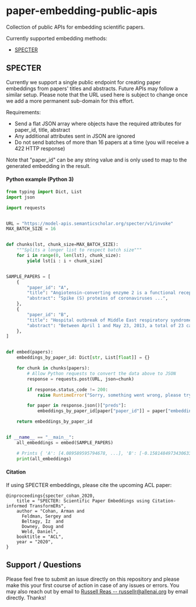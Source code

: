 # paper-embedding-public-apis

Collection of public APIs for embedding scientific papers.

Currently supported embedding methods:
- [SPECTER](#specter)

## SPECTER

Currently we support a single public endpoint for creating paper embeddings from papers' titles and abstracts. Future APIs may follow a similar setup. Please note that the URL used here is subject to change once we add a more permanent sub-domain for this effort.

Requirements:

* Send a flat JSON array where objects have the required attributes for paper_id, title, abstract
* Any additional attributes sent in JSON are ignored
* Do not send batches of more than 16 papers at a time (you will receive a 422 HTTP response)

Note that "paper_id" can be any string value and is only used to map to the generated embedding in the result.

#### Python example (Python 3)

```python
from typing import Dict, List
import json

import requests


URL = "https://model-apis.semanticscholar.org/specter/v1/invoke"
MAX_BATCH_SIZE = 16


def chunks(lst, chunk_size=MAX_BATCH_SIZE):
    """Splits a longer list to respect batch size"""
    for i in range(0, len(lst), chunk_size):
        yield lst[i : i + chunk_size]


SAMPLE_PAPERS = [
    {
        "paper_id": "A",
        "title": "Angiotensin-converting enzyme 2 is a functional receptor for the SARS coronavirus",
        "abstract": "Spike (S) proteins of coronaviruses ...",
    },
    {
        "paper_id": "B",
        "title": "Hospital outbreak of Middle East respiratory syndrome coronavirus",
        "abstract": "Between April 1 and May 23, 2013, a total of 23 cases of MERS-CoV ...",
    },
]


def embed(papers):
    embeddings_by_paper_id: Dict[str, List[float]] = {}

    for chunk in chunks(papers):
        # Allow Python requests to convert the data above to JSON
        response = requests.post(URL, json=chunk)

        if response.status_code != 200:
            raise RuntimeError("Sorry, something went wrong, please try later!")

        for paper in response.json()["preds"]:
            embeddings_by_paper_id[paper["paper_id"]] = paper["embedding"]

    return embeddings_by_paper_id


if __name__ == "__main__":
    all_embeddings = embed(SAMPLE_PAPERS)

    # Prints { 'A': [4.089589595794678, ...], 'B': [-0.15814849734306335, ...] }
    print(all_embeddings)
```

#### Citation

If using SPECTER embeddings, please cite the upcoming ACL paper:

```
@inproceedings{specter_cohan_2020,
    title = "SPECTER: Scientific Paper Embeddings using Citation-informed TransformERs",
    author = "Cohan, Arman and
      Feldman, Sergey and
      Beltagy, Iz  and
      Downey, Doug and
      Weld, Daniel",
    booktitle = "ACL",
    year = "2020",
}
```

## Support / Questions

Please feel free to submit an issue directly on this repository and please make this your first course of action in case of any issues or errors. You may also reach out by email to [Russell Reas -- russellr@allenai.org](mailto:russellr@allenai.org) by email directly. Thanks!
